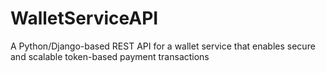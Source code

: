 # WalletServiceAPI
A Python/Django-based REST API for a wallet service that enables secure and scalable token-based payment transactions
